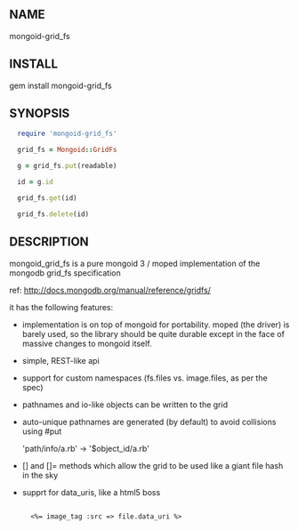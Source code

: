 NAME
----
  mongoid-grid_fs

INSTALL
-------
  gem install mongoid-grid_fs

SYNOPSIS
--------
```ruby
  require 'mongoid-grid_fs'

  grid_fs = Mongoid::GridFs

  g = grid_fs.put(readable)

  id = g.id

  grid_fs.get(id)

  grid_fs.delete(id)
```

DESCRIPTION
-----------
mongoid_grid_fs is a pure mongoid 3  / moped implementation of the mongodb
grid_fs specification

ref: http://docs.mongodb.org/manual/reference/gridfs/

it has the following features:

- implementation is on top of mongoid for portability.  moped (the driver) is
  barely used, so the library should be quite durable except in the face of
  massive changes to mongoid itself.

- simple, REST-like api

- support for custom namespaces (fs.files vs. image.files, as per the spec)

- pathnames and io-like objects can be written to the grid

- auto-unique pathnames are generated (by default) to avoid collisions using #put

    'path/info/a.rb' -> '$object_id/a.rb'

- [] and []= methods which allow the grid to be used like a giant file
  hash in the sky

- supprt for data_uris, like a html5 boss
  ````erb

    <%= image_tag :src => file.data_uri %>

  ````
